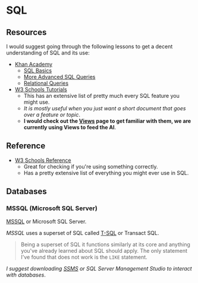 # SQL

## Resources 

I would suggest going through the following lessons to get a decent understanding of SQL and its use:

- [Khan Academy](https://www.khanacademy.org/computing/computer-programming/sql) 
  - [SQL Basics](https://www.khanacademy.org/computing/computer-programming/sql#sql-basics)
  - [More Advanced SQL Queries](https://www.khanacademy.org/computing/computer-programming/sql#more-advanced-sql-queries)
  - [Relational Queries](https://www.khanacademy.org/computing/computer-programming/sql#modifying-databases-with-sql)
- [W3 Schools Tutorials](https://www.w3schools.com/sql/default.asp)
  - This has an extensive list of pretty much every SQL feature you might use.
  - *It is mostly useful when you just want a short document that goes over a feature or topic*.
  - **I would check out the [Views](https://www.w3schools.com/sql/sql_view.asp) page to get familiar with them, we are currently using Views to feed the AI**.

## Reference

- [W3 Schools Reference](https://www.w3schools.com/sql/sql_ref_keywords.asp)
  - Great for checking if you're using something correctly.
  - Has a pretty extensive list of everything you might ever use in SQL.

## Databases

### MSSQL (Microsoft SQL Server)

[MSSQL](https://en.wikipedia.org/wiki/Microsoft_SQL_Server) or Microsoft SQL Server.

*MSSQL* uses a superset of SQL called [T-SQL](https://www.simplilearn.com/tutorials/sql-tutorial/transact-sql) or Transact SQL.

> Being a superset of SQL it functions similarly at its core and anything you've already learned about SQL should apply. 
> The only statement I've found that does not work is the `LIKE` statement.

*I suggest downloading [SSMS](https://learn.microsoft.com/en-us/sql/ssms/download-sql-server-management-studio-ssms?view=sql-server-ver16) or SQL Server Management Studio to interact with databases*.
